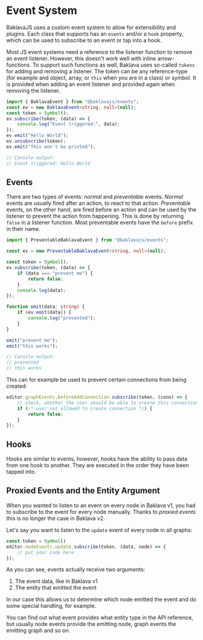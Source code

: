 # Event System

BaklavaJS uses a custom event system to allow for extensibility and plugins.
Each class that supports has an `events` and/or a `hook` property, which can be used to subscribe to an event or tap into a hook.

Most JS event systems need a reference to the listener function to remove an event listener.
However, this doesn't work well with inline arrow-functions.
To support such functions as well, Baklava uses so-called `tokens` for adding and removing a listener.
The token can be any reference-type (for example and object, array, or `this` when you are in a class) or symbol.
It is provided when adding an event listener and provided again when removing the listener.

```ts
import { BaklavaEvent } from "@baklavajs/events";
const ev = new BaklavaEvent<string, null>(null);
const token = Symbol();
ev.subscribe(token, (data) => {
    console.log("Event triggered:", data);
});
ev.emit("Hello World");
ev.unsubscribe(token);
ev.emit("This won't be printed");

// Console output:
// Event triggered: Hello World
```

## Events

There are two types of events: _normal_ and _preventable_ events.
_Normal_ events are usually fired after an action, to react to that action.
_Preventable_ events, on the other hand, are fired before an action and can be used by the listener to prevent the action from happening.
This is done by returning `false` in a listener function.
Most preventable events have the `before` prefix in their name.

```ts
import { PreventableBaklavaEvent } from "@baklavajs/events";

const ev = new PreventableBaklavaEvent<string, null>(null);

const token = Symbol();
ev.subscribe(token, (data) => {
    if (data === "prevent me") {
        return false;
    }
    console.log(data);
});

function emit(data: string) {
    if (ev.emit(data)) {
        console.log("prevented");
    }
}

emit("prevent me");
emit("this works");

// Console output:
// prevented
// this works
```

This can for example be used to prevent certain connections from being created:

```ts
editor.graphEvents.beforeAddConnection.subscribe(token, (conn) => {
    // check, whether the user should be able to create this connection.
    if (/* user not allowed to create connection */) {
        return false;
    }
});
```

## Hooks

Hooks are similar to events, however, hooks have the ability to pass data from one hook to another.
They are executed in the order they have been tapped into.

## Proxied Events and the Entity Argument

When you wanted to listen to an event on every node in Baklava v1, you had to subscribe to the event for every node manually.
Thanks to _proxied events_ this is no longer the case in Baklava v2.

Let's say you want to listen to the `update` event of every node in all graphs:

```ts
const token = Symbol()
editor.nodeEvents.update.subscribe(token, (data, node) => {
    // put your code here
});
```

As you can see, events actually receive two arguments:
1. The event data, like in Baklava v1
2. The entity that emitted the event

In our case this allows us to determine which node emitted the event and do some special handling, for example.

You can find out what event provides what entity type in the API reference, but usually node events provide the emitting node, graph events the emitting graph and so on.
